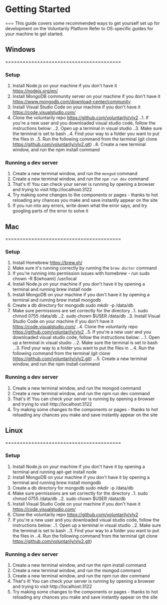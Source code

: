 # Getting Started
===
This guide covers some recommended ways to get yourself set up for development on the Voluntarily Platform
Refer to OS-specific guides for your machine to get started. 


## Windows
========================================

### Setup
1. Install Node.js on your machine if you don't have it https://nodejs.org/en/
2. Install MongoDB community server on your machine if you don't have it https://www.mongodb.com/download-center/community
3. Install Visual Studio Code on your machine if you don't have it https://code.visualstudio.com/
4. Clone the voluntarily repo https://github.com/voluntarily/vly2
..1. If you're a new user and you downloaded visual studio code, follow the instructions below:
..2. Open up a terminal in visual studio
..3. Make sure the terminal is set to bash
..4. Find your way to a folder you want to put the files in
..5. Run the following command from the terminal (git clone https://github.com/voluntarily/vly2.git)
..6. Create a new terminal window, and run the npm install command

### Running a dev server
1. Create a new terminal window, and run the ```mongod``` command
2. Create a new terminal window, and run the ```npm run dev``` command
3. That's it! You can check your server is running by opening a browser and trying to visit http://localhost:3122
4. Try making some changes to the components or pages - thanks to hot reloading any chances you make and save instantly appear on the site 
5. If you run into any errors, write down what the error says, and try googling parts of the error to solve it

			


## Mac
========================================

### Setup

1. Install Homebrew https://brew.sh/
2. Make sure it's running correctly by running the `brew doctor` command
3. If you're running into permission issues with homebrew - run sudo chown -R $(whoami) /usr/local
4. Install Node.js on your machine if you don't have it by opening a terminal and running brew install node
5. Install MongoDB on your machine if you don't have it by opening a terminal and running brew install mongodb
6. Create a db directory for mongodb sudo mkdir -p /data/db
7. Make sure permissions are set correctly for the directory 
..1. sudo chmod 0755 /data/db
..2. sudo chown $USER /data/db
..3. Install Visual Studio Code on your machine if you don't have it https://code.visualstudio.com/
..4. Clone the voluntarily repo https://github.com/voluntarily/vly2
..5. If you're a new user and you downloaded visual studio code, follow the instructions below:
...1. Open up a terminal in visual studio
...2. Make sure the terminal is set to bash
...3. Find your way to a folder you want to put the files in
...4. Run the following command from the terminal (git clone https://github.com/voluntarily/vly2.git)
...5. Create a new terminal window, and run the npm install command

### Running a dev server
1. Create a new terminal window, and run the mongod command
2. Create a new terminal window, and run the npm run dev command
3. That's it! You can check your server is running by opening a browser and trying to visit http://localhost:3122
4. Try making some changes to the components or pages - thanks to hot reloading any chances you make and save instantly appear on the site 



## Linux
========================================

### Setup

1. Install Node.js on your machine if you don't have it by opening a terminal and running apt-get install node
2. Install MongoDB on your machine if you don't have it by opening a terminal and running brew install mongodb
3. Create a db directory for mongodb sudo mkdir -p /data/db
4. Make sure permissions are set correctly for the directory 
..1. sudo chmod 0755 /data/db
..2. sudo chown $USER /data/db
5. Install Visual Studio Code on your machine if you don't have it https://code.visualstudio.com/
6. Clone the voluntarily repo https://github.com/voluntarily/vly2
7. If you're a new user and you downloaded visual studio code, follow the instructions below:
..1. Open up a terminal in visual studio
..2. Make sure the terminal is set to bash
..3. Find your way to a folder you want to put the files in
..4. Run the following command from the terminal (git clone https://github.com/voluntarily/vly2.git)

### Running a dev server
1. Create a new terminal window, and run the npm install command
2. Create a new terminal window, and run the mongod command
3. Create a new terminal window, and run the npm run dev command
4. That's it! You can check your server is running by opening a browser and trying to visit http://localhost:3122
5. Try making some changes to the components or pages - thanks to hot reloading any chances you make and save instantly appear on the site 
